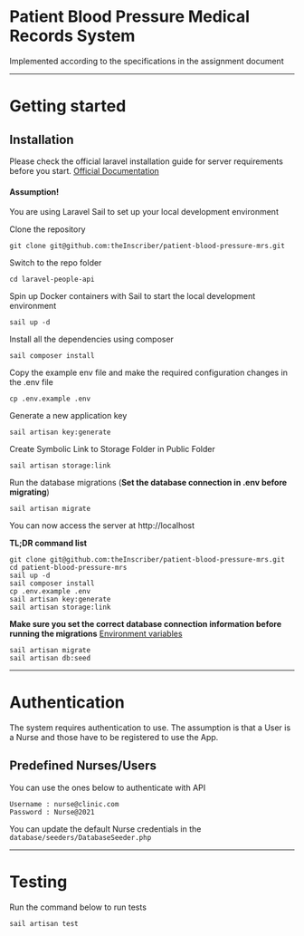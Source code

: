 # Patient Blood Pressure Medical Records System
Implemented according to the specifications in the assignment document

----------

# Getting started

## Installation

Please check the official laravel installation guide for server requirements before you start. [Official Documentation](https://laravel.com/docs/8.x)

#### Assumption!
You are using Laravel Sail to set up your local development environment

Clone the repository

    git clone git@github.com:theInscriber/patient-blood-pressure-mrs.git

Switch to the repo folder

    cd laravel-people-api

Spin up Docker containers with Sail to start the local development environment

    sail up -d

Install all the dependencies using composer

    sail composer install

Copy the example env file and make the required configuration changes in the .env file

    cp .env.example .env

Generate a new application key

    sail artisan key:generate

Create Symbolic Link to Storage Folder in Public Folder

    sail artisan storage:link

Run the database migrations (**Set the database connection in .env before migrating**)

    sail artisan migrate

You can now access the server at http://localhost

**TL;DR command list**

    git clone git@github.com:theInscriber/patient-blood-pressure-mrs.git
    cd patient-blood-pressure-mrs
    sail up -d
    sail composer install
    cp .env.example .env
    sail artisan key:generate
    sail artisan storage:link

**Make sure you set the correct database connection information before running the migrations** [Environment variables](#environment-variables)

    sail artisan migrate
    sail artisan db:seed


----------

# Authentication
The system requires authentication to use. The assumption is that a User is a Nurse and those have to be registered to use the App.

## Predefined Nurses/Users
You can use the ones below to authenticate with API

    Username : nurse@clinic.com
    Password : Nurse@2021

You can update the default Nurse credentials in the `database/seeders/DatabaseSeeder.php` 

----------

# Testing
Run the command below to run tests


    sail artisan test
